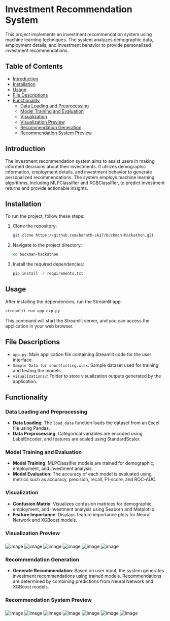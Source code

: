 # Investment Recommendation System

This project implements an investment recommendation system using machine learning techniques. The system analyzes demographic data, employment details, and investment behavior to provide personalized investment recommendations.

## Table of Contents

- [Introduction](#introduction)
- [Installation](#installation)
- [Usage](#usage)
- [File Descriptions](#file-descriptions)
- [Functionality](#functionality)
  - [Data Loading and Preprocessing](#data-loading-and-preprocessing)
  - [Model Training and Evaluation](#model-training-and-evaluation)
  - [Visualization](#visualization)
  - [Visualization Preview](#visualization-preview)
  - [Recommendation Generation](#recommendation-generation)
  - [Recommendation System Preview](#recommendation-system-preview)

## Introduction

The investment recommendation system aims to assist users in making informed decisions about their investments. It utilizes demographic information, employment details, and investment behavior to generate personalized recommendations. The system employs machine learning algorithms, including MLPClassifier and XGBClassifier, to predict investment returns and provide actionable insights.

## Installation

To run the project, follow these steps:

1. Clone the repository:

   ```bash
   git clone https://github.com/barath-sk17/buckman-hackathon.git
   ```

2. Navigate to the project directory:

   ```bash
   cd buckman-hackathon
   ```

3. Install the required dependencies:

   ```bash
   pip install -r requirements.txt
   ```

## Usage

After installing the dependencies, run the Streamlit app:

```bash
streamlit run app_exp.py
```

This command will start the Streamlit server, and you can access the application in your web browser.

## File Descriptions

- `app.py`: Main application file containing Streamlit code for the user interface.
- `Sample Data for shortlisting.xlsx`: Sample dataset used for training and testing the models.
- `visualizations/`: Folder to store visualization outputs generated by the application.

## Functionality

### Data Loading and Preprocessing

- **Data Loading**: The `load_data` function loads the dataset from an Excel file using Pandas.
- **Data Preprocessing**: Categorical variables are encoded using LabelEncoder, and features are scaled using StandardScaler.

### Model Training and Evaluation

- **Model Training**: MLPClassifier models are trained for demographic, employment, and investment analysis.
- **Model Evaluation**: The accuracy of each model is evaluated using metrics such as accuracy, precision, recall, F1-score, and ROC-AUC.

### Visualization

- **Confusion Matrix**: Visualizes confusion matrices for demographic, employment, and investment analysis using Seaborn and Matplotlib.
- **Feature Importance**: Displays feature importance plots for Neural Network and XGBoost models.



### Visualization Preview
###
![image](https://github.com/barath-sk17/buckman-hackathon/assets/127032804/ad1f1c8e-bd4c-450b-80f3-3793a1a1a7c2)
![image](https://github.com/barath-sk17/buckman-hackathon/assets/127032804/d19da423-9ce4-48f1-a7bd-a58860afd40a)
![image](https://github.com/barath-sk17/buckman-hackathon/assets/127032804/ccfa22c2-9f49-47a0-9cdf-1c934ee715a5)
![image](https://github.com/barath-sk17/buckman-hackathon/assets/127032804/c22ba960-4117-4446-822d-35db56dc24e5)
![image](https://github.com/barath-sk17/buckman-hackathon/assets/127032804/3b30929d-a0ce-4eed-a33e-5127116cbfa6)
![image](https://github.com/barath-sk17/buckman-hackathon/assets/127032804/1dbac0d3-1aae-4710-9ba5-951155404f7e)



### Recommendation Generation

- **Generate Recommendation**: Based on user input, the system generates investment recommendations using trained models. Recommendations are determined by combining predictions from Neural Network and XGBoost models.




### Recommendation System Preview
###
![image](https://github.com/barath-sk17/buckman-hackathon/assets/127032804/5b411e03-83f9-4ae2-9aa1-bdafc8dab435)
![image](https://github.com/barath-sk17/buckman-hackathon/assets/127032804/3e4ee1a4-0a11-42a9-931a-ef89f6990f31)
![image](https://github.com/barath-sk17/buckman-hackathon/assets/127032804/63eb6f9f-07c8-4fc2-9254-000d440df51f)
![image](https://github.com/barath-sk17/buckman-hackathon/assets/127032804/417e7c1f-d738-4ac4-a869-b14503486a9c)
![image](https://github.com/barath-sk17/buckman-hackathon/assets/127032804/fd6011bd-31f4-476a-9a64-260387133dba)
![image](https://github.com/barath-sk17/buckman-hackathon/assets/127032804/8ef54715-e701-4e58-8007-736a193a3b0f)
![image](https://github.com/barath-sk17/buckman-hackathon/assets/127032804/6c089862-421c-4f19-a0c9-60608edabb54)

